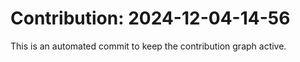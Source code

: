 # Contribution: 2024-12-04-14-56
This is an automated commit to keep the contribution graph active.

